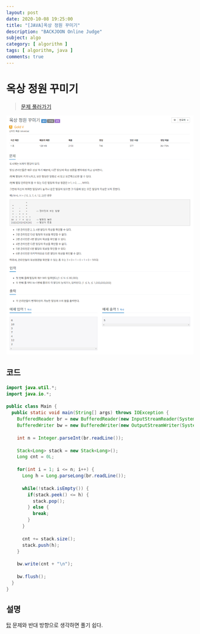```yaml
---
layout: post
date: 2020-10-08 19:25:00
title: "[JAVA]옥상 정원 꾸미기"
description: "BACKJOON Online Judge"
subject: algo
category: [ algorithm ]
tags: [ algorithm, java ]
comments: true
---
```


# 옥상 정원 꾸미기

> [문제 풀러가기](https://acmicpc.net/problem/6198)

![6198](/assets/img/algo/6198.png)

## 코드

```java
import java.util.*;
import java.io.*;

public class Main {
  public static void main(String[] args) throws IOException {
    BufferedReader br = new BufferedReader(new InputStreamReader(System.in));
    BufferedWriter bw = new BufferedWriter(new OutputStreamWriter(System.out));

    int n = Integer.parseInt(br.readLine());

    Stack<Long> stack = new Stack<Long>();
    Long cnt = 0L;

    for(int i = 1; i <= n; i++) {
      Long h = Long.parseLong(br.readLine());

      while(!stack.isEmpty()) {
        if(stack.peek() <= h) {
          stack.pop();
        } else {
          break;
        }
      }

      cnt += stack.size();
      stack.push(h);
    }

    bw.write(cnt + "\n");

    bw.flush();
  }
}
```

## 설명

[탑](https://acmicpc.net/problem/2493) 문제와 반대 방향으로 생각하면 풀기 쉽다.
